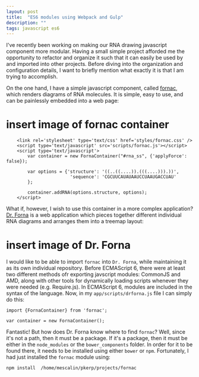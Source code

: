 ```yaml
---
layout: post
title:  "ES6 modules using Webpack and Gulp"
description: ""
tags: javascript es6
---
```


I've recently been working on making our RNA drawing javascript component more
modular. Having a small simple project afforded me the opportunity to refactor
and organize it such that it can easily be used by and imported into other
projects. Before diving into the organization and configuration details, I
want to briefly mention what exactly it is that I am trying to accomplish.

On the one hand, I have a simple javascript component, called
[fornac](https://github.com/pkerpedjiev/fornac), which renders diagrams of
RNA molecules. It is simple, easy to use, and can be painlessly embedded
into a web page:

# insert image of fornac container

```
    <link rel='stylesheet' type='text/css' href='styles/fornac.css' />
    <script type='text/javascript' src='scripts/fornac.js'></script>
    <script type='text/javascript'>
        var container = new FornaContainer("#rna_ss", {'applyForce': false});

        var options = {'structure': '((..((....)).(((....))).))',
                        'sequence': 'CGCUUCAUAUAAUCCUAAUGACCUAU'
        };

        container.addRNA(options.structure, options);
    </script>
```

What if, however, I wish to use this container in a more complex application?
[Dr. Forna](https://github.com/pkerpedjiev/drforna) is a web application which
pieces together different individual RNA diagrams and arranges them into a 
treemap layout:

# insert image of Dr. Forna

I would like to be able to import `fornac` into `Dr. Forna`, while maintaining
it as its own individual repository. Before ECMAScript 6, there were at least
two different methods ofr exporting javscript modules: CommonJS and AMD, along
with other tools for dynamically loading scripts whenever they were needed
(e.g. Require.js). In ECMAScript 6, modules are included in the syntax of the
language. Now, in my `app/scripts/drforna.js` file I can simply do this:

```
import {FornaContainer} from 'fornac';

var container = new FornaContainer();
```

Fantastic! But how does Dr. Forna know where to find `fornac`? Well, since
it's not a path, then it must be a package. If it's a package, then it must
be either in the `node_modules` or the `bower_components` folder. In order
for it to be found there, it needs to be installed using either `bower` or
`npm`. Fortunately, I had just installed the `fornac` module using:

```
npm install  /home/mescalin/pkerp/projects/fornac
```


